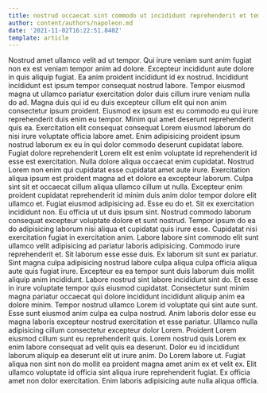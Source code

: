 ```yaml
---
title: nostrud occaecat sint commodo ut incididunt reprehenderit et tempor labore
author: content/authors/napoleon.md
date: '2021-11-02T16:22:51.840Z'
template: article
---
```


Nostrud amet ullamco velit ad ut tempor. Qui irure veniam sunt anim fugiat non ex est veniam tempor anim ad dolore. Excepteur incididunt aute dolore in quis aliquip fugiat. Ea anim proident incididunt id ex nostrud.
Incididunt incididunt est ipsum tempor consequat nostrud labore. Tempor eiusmod magna ut ullamco pariatur exercitation dolor duis cillum irure veniam nulla do ad. Magna duis qui id eu duis excepteur cillum elit qui non anim consectetur ipsum proident. Eiusmod ex ipsum est eu commodo eu qui irure reprehenderit duis enim eu tempor. Minim qui amet deserunt reprehenderit quis ea. Exercitation elit consequat consequat Lorem eiusmod laborum do nisi irure voluptate officia labore amet. Enim adipisicing proident ipsum nostrud laborum ex eu in qui dolor commodo deserunt cupidatat labore. Fugiat dolore reprehenderit Lorem elit est enim voluptate id reprehenderit id esse est exercitation.
Nulla dolore aliqua occaecat enim cupidatat. Nostrud Lorem non enim qui cupidatat esse cupidatat amet aute irure. Exercitation aliqua ipsum est proident magna ad et dolore ea excepteur laborum. Culpa sint sit et occaecat cillum aliqua ullamco cillum ut nulla. Excepteur enim proident cupidatat reprehenderit id minim duis anim dolor tempor dolore elit ullamco et. Fugiat eiusmod adipisicing ad. Esse eu do et.
Sit ex exercitation incididunt non. Eu officia ut ut duis ipsum sint. Nostrud commodo laborum consequat excepteur voluptate dolore et sunt nostrud. Tempor ipsum do ea do adipisicing laborum nisi aliqua et cupidatat quis irure esse. Cupidatat nisi exercitation fugiat in exercitation anim. Labore labore sint commodo elit sunt ullamco velit adipisicing ad pariatur laboris adipisicing. Commodo irure reprehenderit et.
Sit laborum esse esse duis. Ex laborum sit sunt ex pariatur. Sint magna culpa adipisicing nostrud labore culpa aliqua culpa officia aliqua aute quis fugiat irure. Excepteur ea ea tempor sunt duis laborum duis mollit aliquip anim incididunt. Labore nostrud sint labore incididunt sint do. Et esse in irure voluptate tempor quis eiusmod cupidatat.
Consectetur sunt minim magna pariatur occaecat qui dolore incididunt incididunt aliquip anim ea dolore minim. Tempor nostrud ullamco Lorem id voluptate qui sint aute sunt. Esse sunt eiusmod anim culpa ea culpa nostrud. Anim laboris dolor esse eu magna laboris excepteur nostrud exercitation et esse pariatur. Ullamco nulla adipisicing cillum consectetur excepteur dolor Lorem.
Proident Lorem eiusmod cillum sunt eu reprehenderit quis. Lorem nostrud quis Lorem ex enim labore consequat ad velit quis ea deserunt. Dolor eu id incididunt laborum aliquip ea deserunt elit ut irure anim. Do Lorem labore ut. Fugiat aliqua non sint non do mollit ea proident magna amet anim ex et velit ex. Elit ullamco voluptate id officia sint aliqua irure reprehenderit fugiat. Ex officia amet non dolor exercitation. Enim laboris adipisicing aute nulla aliqua officia.
